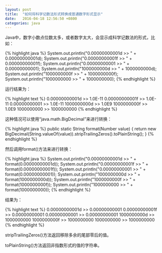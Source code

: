 ```yaml
---
layout: post
title:  "如何将科学记数法形式转换成普通数字形式显示"
date:   2016-04-18 12:56:50 +0800
categories: java
---
```

Java中，数字小数点位数太多，或者数字太大，会显示成科学记数法的形式，比如：

{% highlight java %}
System.out.println("0.00000000001d >> " + 0.00000000001d);
System.out.println("0.00000000001f >> " + 0.00000000001f);
System.out.println("0.00000000001 >> " + 0.00000000001);
System.out.println("1000000000d >> " + 1000000000d);
System.out.println("1000000000f >> " + 1000000000f);
System.out.println("1000000000 >> " + 1000000000);
{% endhighlight %}

运行结果为：

{% highlight text %}
0.00000000001d >> 1.0E-11
0.00000000001f >> 1.0E-11
0.00000000001 >> 1.0E-11
1000000000d >> 1.0E9
1000000000f >> 1.0E9
1000000000 >> 1000000000
{% endhighlight %}

这种情况可以使用“java.math.BigDecimal”来进行转换：

{% highlight java %}
public static String format(Number value) {
    return new BigDecimal(String.valueOf(value)).stripTrailingZeros().toPlainString();
}
{% endhighlight %}

然后调用format()方法来进行转换：

{% highlight java %}
System.out.println("0.00000000001d >> " + format(0.00000000001d));
System.out.println("0.00000000001f >> " + format(0.00000000001f));
System.out.println("0.00000000001 >> " + format(0.00000000001));
System.out.println("1000000000d >> " + format(1000000000d));
System.out.println("1000000000f >> " + format(1000000000f));
System.out.println("1000000000 >> " + format(1000000000));
{% endhighlight %}

结果为：

{% highlight text %}
0.00000000001d >> 0.00000000001
0.00000000001f >> 0.00000000001
0.00000000001 >> 0.00000000001
1000000000d >> 1000000000
1000000000f >> 1000000000
1000000000 >> 1000000000
{% endhighlight %}

stripTrailingZeros()方法返回移除多余的尾部零后的值。

toPlainString()方法返回非指数形式的值的字符串。